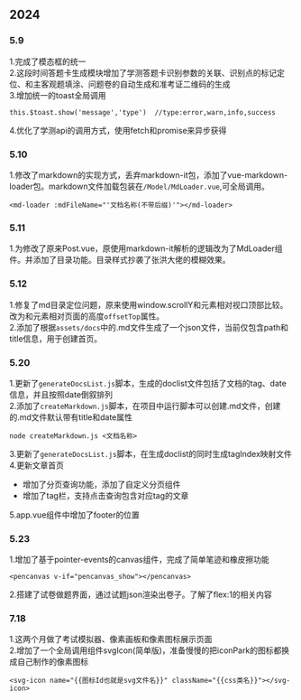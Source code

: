 <!--
title:更新文档
date: 2023-12-31 00:00:00
categories:
	- 建站日志
-->
## 2024
### 5.9
1.完成了模态框的统一  
2.这段时间答题卡生成模块增加了学测答题卡识别参数的关联、识别点的标记定位、和主客观题填涂、问题卷的自动生成和准考证二维码的生成  
3.增加统一的toast全局调用
```
this.$toast.show('message','type')  //type:error,warn,info,success
```  
4.优化了学测api的调用方式，使用fetch和promise来异步获得  

### 5.10
1.修改了markdown的实现方式，丢弃markdown-it包，添加了vue-markdown-loader包。markdown文件加载包装在`/Model/MdLoader.vue`,可全局调用。

```
<md-loader :mdFileName="'文档名称(不带后缀)'"></md-loader>
```

### 5.11
1.为修改了原来Post.vue，原使用markdown-it解析的逻辑改为了MdLoader组件。并添加了目录功能。目录样式抄袭了张洪大佬的模糊效果。

### 5.12
1.修复了md目录定位问题，原来使用window.scrollY和元素相对视口顶部比较。改为和元素相对页面的高度`offsetTop`属性。  
2.添加了根据`assets/docs`中的.md文件生成了一个json文件，当前仅包含path和title信息，用于创建首页。

### 5.20
1.更新了`generateDocsList.js`脚本，生成的doclist文件包括了文档的tag、date信息，并且按照date倒叙排列  
2.添加了`createMarkdown.js`脚本，在项目中运行脚本可以创建.md文件，创建的.md文件默认带有title和date属性
```
node createMarkdown.js <文档名称>
```
3.更新了`generateDocsList.js`脚本，在生成doclist的同时生成tagIndex映射文件  
4.更新文章首页  
- 增加了分页查询功能，添加了自定义分页组件  
- 增加了tag栏，支持点击查询包含对应tag的文章   

5.app.vue组件中增加了footer的位置

### 5.23
1.增加了基于pointer-events的canvas组件，完成了简单笔迹和橡皮擦功能
```
<pencanvas v-if="pencanvas_show"></pencanvas>
```
2.搭建了试卷做题界面，通过试题json渲染出卷子。了解了flex:1的相关内容

### 7.18
1.这两个月做了考试模拟器、像素画板和像素图标展示页面  
2.增加了一个全局调用组件svgIcon(简单版)，准备慢慢的把iconPark的图标都换成自己制作的像素图标
```
<svg-icon name="{{图标Id也就是svg文件名}}" className="{{css类名}}"></svg-icon>
```